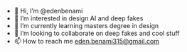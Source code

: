 - 👋 Hi, I’m @edenbenami
- 👀 I’m interested in design AI and deep fakes
- 🌱 I’m currently learning masters degree in design
- 💞️ I’m looking to collaborate on deep fakes and cool stuff
- 📫 How to reach me eden.benami315@gmail.com

<!---
edenbenami/edenbenami is a ✨ special ✨ repository because its `README.md` (this file) appears on your GitHub profile.
You can click the Preview link to take a look at your changes.
--->
